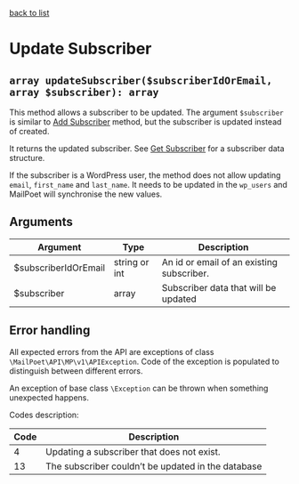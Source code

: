 [back to list](../Readme.md)

# Update Subscriber

## `array updateSubscriber($subscriberIdOrEmail, array $subscriber): array`

This method allows a subscriber to be updated.
The argument `$subscriber` is similar to [Add Subscriber](AddSubscriber.md) method, but the subscriber is updated instead of created.

It returns the updated subscriber. See [Get Subscriber](GetSubscriber.md) for a subscriber data structure.

If the subscriber is a WordPress user, the method does not allow updating `email`, `first_name` and `last_name`. It needs to be updated in the `wp_users` and MailPoet will synchronise the new values.

## Arguments

| Argument             | Type          | Description                               |
| -------------------- | ------------- | ----------------------------------------- |
| $subscriberIdOrEmail | string or int | An id or email of an existing subscriber. |
| $subscriber          | array         | Subscriber data that will be updated      |

## Error handling

All expected errors from the API are exceptions of class `\MailPoet\API\MP\v1\APIException`.
Code of the exception is populated to distinguish between different errors.

An exception of base class `\Exception` can be thrown when something unexpected happens.

Codes description:

| Code | Description                                        |
| ---- | -------------------------------------------------- |
| 4    | Updating a subscriber that does not exist.         |
| 13   | The subscriber couldn’t be updated in the database |
